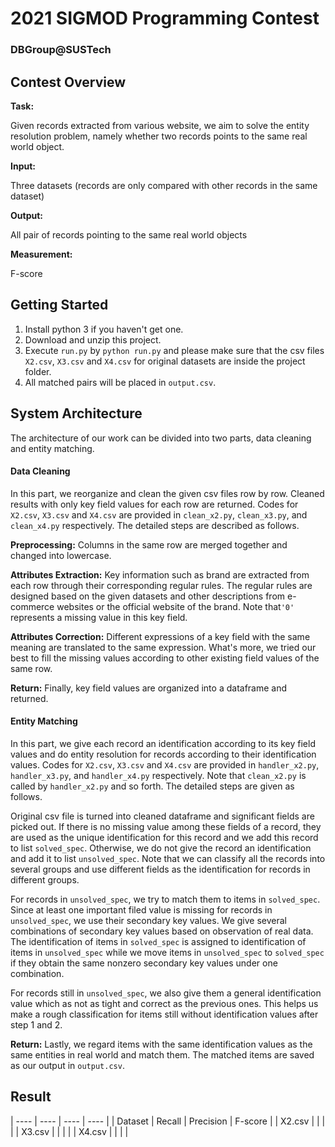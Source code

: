 # 2021 SIGMOD Programming Contest

### DBGroup@SUSTech

## Contest Overview

**Task:** 

Given records extracted from various website, we aim to solve the entity resolution problem, namely whether two records points to the same real world object.

**Input:** 

Three datasets (records are only compared with other records in the same dataset)

**Output:**

 All pair of records pointing to the same real world objects

**Measurement:** 

F-score

## Getting Started

1. Install python 3 if you haven't get one.
2. Download and unzip this project.
3. Execute `run.py` by `python run.py` and please make sure that the csv files `X2.csv`, `X3.csv` and `X4.csv` for original datasets are inside the project folder.
4. All matched pairs will be placed in `output.csv`.

## System Architecture

The architecture of our work can be divided into two parts, data cleaning and entity matching.

#### Data Cleaning

In this part, we reorganize and clean the given csv files row by row. Cleaned results with only key field values for each row are returned. Codes for  `X2.csv`, `X3.csv` and `X4.csv` are provided in `clean_x2.py`, `clean_x3.py`, and `clean_x4.py` respectively. The detailed steps are described as follows.

**Preprocessing:** Columns in the same row are merged together and changed into lowercase.

**Attributes Extraction:** Key information such as brand are extracted from each row through their corresponding regular rules. The regular rules are designed based on the given datasets and other descriptions from e-commerce websites or the official website of the brand. Note that`'0'` represents a missing value in this key field.

**Attributes Correction:** Different expressions of a key field with the same meaning are translated to the same expression. What's more, we tried our best to fill the missing values according to other existing field values of the same row.

**Return:** Finally, key field values are organized into a dataframe and returned.

#### Entity Matching

In this part, we give each record an identification according to its key field values and do entity resolution for records according to their identification values. Codes for  `X2.csv`, `X3.csv` and `X4.csv` are provided in `handler_x2.py`, `handler_x3.py`, and `handler_x4.py` respectively. Note that `clean_x2.py` is called by `handler_x2.py` and so forth. The detailed steps are given as follows.

Original csv file is turned into cleaned dataframe and significant fields are picked out. If there is no missing value among these fields of a record, they are used as the unique identification for this record and we add this record to list `solved_spec`.  Otherwise, we do not give the record an identification and add it to list `unsolved_spec`. Note that we can classify all the records into several groups and use different fields as the identification for records in different groups.

For records in `unsolved_spec`, we try to match them to items in `solved_spec`.  Since at least one important filed value is missing for records in `unsolved_spec`, we use their secondary key values. We give several combinations of secondary key values based on observation of real data. The identification of items in `solved_spec` is assigned to identification of items in `unsolved_spec` while we move items in `unsolved_spec` to `solved_spec` if they obtain the same nonzero secondary key values under one combination.

For records still in `unsolved_spec`,  we also give them a general identification value which as not as tight  and correct as the previous ones. This helps us make a rough classification for items still without identification values after step 1 and 2.

**Return:** Lastly, we regard items with the same identification values as the same entities in real world and match them. The matched items are saved as our output in `output.csv`.

## Result
| ---- | ---- | ---- | ---- |
| Dataset | Recall | Precision | F-score |
| X2.csv |  |  |  |
| X3.csv |  |  |  |
| X4.csv |  |  |  |
